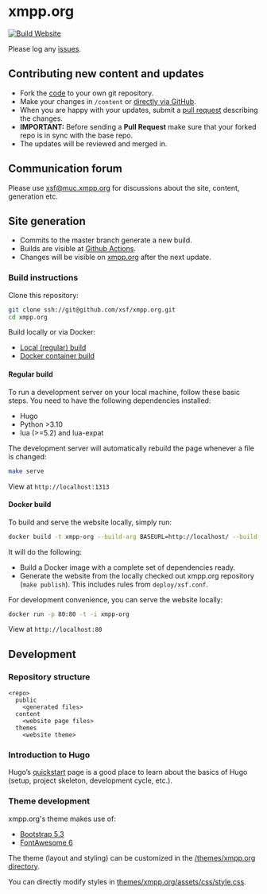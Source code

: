 # xmpp.org

[![Build Website](https://github.com/xsf/xmpp.org/actions/workflows/build-website.yml/badge.svg)](https://github.com/xsf/xmpp.org/actions/workflows/build-website.yml)

Please log any [issues](https://github.com/xsf/xmpp.org/issues/new).

## Contributing new content and updates

* Fork the [code](https://github.com/xsf/xmpp.org/fork) to your own git repository.
* Make your changes in `/content` or [directly via GitHub](https://github.com/xsf/xmpp.org/tree/master/content).
* When you are happy with your updates, submit a [pull request](https://github.com/xsf/xmpp.org/pulls) describing the changes.
* **IMPORTANT:** Before sending a **Pull Request** make sure that your forked repo is in sync with the base repo.
* The updates will be reviewed and merged in.

## Communication forum

Please use [xsf@muc.xmpp.org](xmpp:xsf@muc.xmpp.org?join) for discussions about the site, content, generation etc.

## Site generation

* Commits to the master branch generate a new build.
* Builds are visible at [Github Actions](https://github.com/xsf/xmpp.org/actions).
* Changes will be visible on [xmpp.org](https://xmpp.org) after the next update.

### Build instructions

Clone this repository:

```bash
git clone ssh://git@github.com/xsf/xmpp.org.git
cd xmpp.org
```

Build locally or via Docker:

* [Local (regular) build](#regular-build)
* [Docker container build](#docker-build)

#### Regular build

To run a development server on your local machine, follow these basic steps.
You need to have the following dependencies installed:

* Hugo
* Python >3.10
* lua (>=5.2) and lua-expat

The development server will automatically rebuild the page whenever a file is changed:

```bash
make serve
```

View at `http://localhost:1313`

#### Docker build

To build and serve the website locally, simply run:

```bash
docker build -t xmpp-org --build-arg BASEURL=http://localhost/ --build-arg BUILDFUTURE=--buildFuture .
```

It will do the following:

* Build a Docker image with a complete set of dependencies ready.
* Generate the website from the locally checked out xmpp.org repository (`make publish`). This includes rules from `deploy/xsf.conf`.

For development convenience, you can serve the website locally:

```bash
docker run -p 80:80 -t -i xmpp-org
```

View at `http://localhost:80`

## Development

### Repository structure

```
<repo>
  public
    <generated files>
  content
    <website page files>
  themes
    <website theme>
```

### Introduction to Hugo

Hugo’s [quickstart](https://gohugo.io/getting-started/quick-start/) page is a good place to learn about the basics of Hugo (setup, project skeleton, development cycle, etc.).

### Theme development

xmpp.org's theme makes use of:

* [Bootstrap 5.3](https://getbootstrap.com/docs/5.3)
* [FontAwesome 6](https://fontawesome.com/v6/docs)

The theme (layout and styling) can be customized in the [/themes/xmpp.org directory](https://github.com/xsf/xmpp.org/tree/master/themes/xmpp.org).

You can directly modify styles in [themes/xmpp.org/assets/css/style.css](https://github.com/xsf/xmpp.org/blob/master/themes/xmpp.org/assets/css/style.css).
